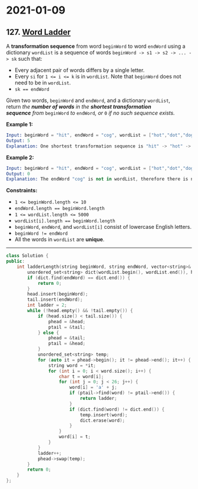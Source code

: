 # 2021-01-09

## 127. [Word Ladder](https://leetcode.com/problems/word-ladder/)

A **transformation sequence** from word `beginWord` to word `endWord` using a dictionary `wordList` is a sequence of words `beginWord -> s1 -> s2 -> ... -> sk` such that:

- Every adjacent pair of words differs by a single letter.
- Every `si` for `1 <= i <= k` is in `wordList`. Note that `beginWord` does not need to be in `wordList`.
- `sk == endWord`

Given two words, `beginWord` and `endWord`, and a dictionary `wordList`, return *the **number of words** in the **shortest transformation sequence** from* `beginWord` *to* `endWord`*, or* `0` *if no such sequence exists.*

**Example 1:**

```s
Input: beginWord = "hit", endWord = "cog", wordList = ["hot","dot","dog","lot","log","cog"]
Output: 5
Explanation: One shortest transformation sequence is "hit" -> "hot" -> "dot" -> "dog" -> cog", which is 5 words long.
```

**Example 2:**

```s
Input: beginWord = "hit", endWord = "cog", wordList = ["hot","dot","dog","lot","log"]
Output: 0
Explanation: The endWord "cog" is not in wordList, therefore there is no valid transformation sequence.
```

**Constraints:**

- `1 <= beginWord.length <= 10`
- `endWord.length == beginWord.length`
- `1 <= wordList.length <= 5000`
- `wordList[i].length == beginWord.length`
- `beginWord`, `endWord`, and `wordList[i]` consist of lowercase English letters.
- `beginWord != endWord`
- All the words in `wordList` are **unique**.

---

```c++
class Solution {
public:
    int ladderLength(string beginWord, string endWord, vector<string>& wordList) {
        unordered_set<string> dict(wordList.begin(), wordList.end()), head, tail, *phead, *ptail;
        if (dict.find(endWord) == dict.end()) {
            return 0;
        }
        head.insert(beginWord);
        tail.insert(endWord);
        int ladder = 2;
        while (!head.empty() && !tail.empty()) {
            if (head.size() < tail.size()) {
                phead = &head;
                ptail = &tail;
            } else {
                phead = &tail;
                ptail = &head;
            }
            unordered_set<string> temp;
            for (auto it = phead->begin(); it != phead->end(); it++) {
                string word = *it;
                for (int i = 0; i < word.size(); i++) {
                    char t = word[i];
                    for (int j = 0; j < 26; j++) {
                        word[i] = 'a' + j;
                        if (ptail->find(word) != ptail->end()) {
                            return ladder;
                        }
                        if (dict.find(word) != dict.end()) {
                            temp.insert(word);
                            dict.erase(word);
                        }
                    }
                    word[i] = t;
                }
            }
            ladder++;
            phead->swap(temp);
        }
        return 0;
    }
};
```
